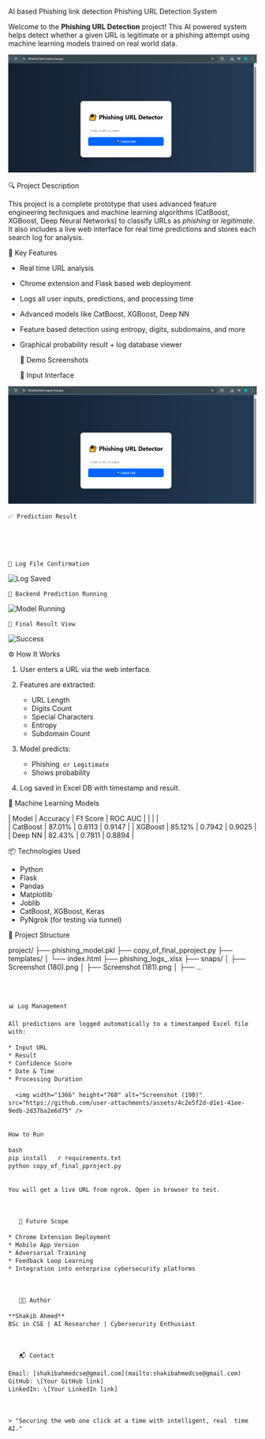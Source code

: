   AI  based  Phishing  link  detection
  Phishing URL Detection System

Welcome to the **Phishing URL Detection** project! This AI  powered system helps detect whether a given URL is legitimate or a phishing attempt using machine learning models trained on real  world data.


 ![image alt](https://github.com/ShakibAhmed1230/AI-based-Phishing-link-detection/blob/main/Screenshot%20(193).png?raw=true)

      

   🔍 Project Description

This project is a complete prototype that uses advanced feature engineering techniques and machine learning algorithms (CatBoost, XGBoost, Deep Neural Networks) to classify URLs as *phishing* or *legitimate*. It also includes a live web interface for real  time predictions and stores each search log for analysis.

      

   📌 Key Features

* Real  time URL analysis
* Chrome extension and Flask  based web deployment
* Logs all user inputs, predictions, and processing time
* Advanced models like CatBoost, XGBoost, Deep NN
* Feature  based detection using entropy, digits, subdomains, and more
* Graphical probability result + log database viewer

      

   🚀 Demo Screenshots

  

  🔗 Input Interface

![input](https://github.com/ShakibAhmed1230/AI-based-Phishing-link-detection/blob/main/Screenshot%20(193).png?raw=true)

    ✅ Prediction Result





    📁 Log File Confirmation

![Log Saved](snaps/Screenshot%20\(188\).png)

    🔄 Backend Prediction Running

![Model Running](snaps/Screenshot%20\(189\).png)

    🎯 Final Result View

![Success](snaps/Screenshot%20\(190\).png)

      

   ⚙️ How It Works

1. User enters a URL via the web interface.
2. Features are extracted:

   * URL Length
   * Digits Count
   * Special Characters
   * Entropy
   * Subdomain Count
3. Model predicts:

   * Phishing` or Legitimate`
   * Shows probability
4. Log saved in Excel DB with timestamp and result.

      

 🧠 Machine Learning Models

| Model    | Accuracy | F1 Score | ROC AUC |
|                  |                  |                 
| CatBoost | 87.01%   | 0.8113   | 0.9147  |
| XGBoost  | 85.12%   | 0.7942   | 0.9025  |
| Deep NN  | 82.43%   | 0.7811   | 0.8894  |

      

   📦 Technologies Used

* Python
* Flask
* Pandas
* Matplotlib
* Joblib
* CatBoost, XGBoost, Keras
* PyNgrok (for testing via tunnel)

      

📁 Project Structure

project/
├── phishing_model.pkl
├── copy_of_final_pproject.py
├── templates/
│   └── index.html
├── phishing_logs_<timestamp>.xlsx
├── snaps/
│   ├── Screenshot (180).png
│   ├── Screenshot (181).png
│   ├── ...
```

      

📊 Log Management

All predictions are logged automatically to a timestamped Excel file with:

* Input URL
* Result
* Confidence Score
* Date & Time
* Processing Duration

  <img width="1366" height="768" alt="Screenshot (190)" src="https://github.com/user-attachments/assets/4c2e5f2d-d1e1-41ee-9edb-2d37ba2e6d75" />


How to Run

bash
pip install   r requirements.txt
python copy_of_final_pproject.py


You will get a live URL from ngrok. Open in browser to test.

      

   📌 Future Scope

* Chrome Extension Deployment
* Mobile App Version
* Adversarial Training
* Feedback Loop Learning
* Integration into enterprise cybersecurity platforms

      

   👨‍💻 Author

**Shakib Ahmed**
BSc in CSE | AI Researcher | Cybersecurity Enthusiast

      

   📬 Contact

Email: [shakibahmedcse@gmail.com](mailto:shakibahmedcse@gmail.com)
GitHub: \[Your GitHub link]
LinkedIn: \[Your LinkedIn link]

      

> "Securing the web one click at a time with intelligent, real  time AI."

      
